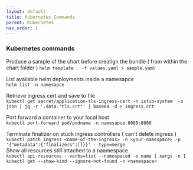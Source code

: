 ```yaml
---
layout: default
title: Kubernetes Commands
parent: Kubernetes
nav_order: 1
---
```

### Kubernetes commands

Produce a sample of the chart before creatign the bundle ( from within the chart folder )
```helm template . -f values.yaml > sample.yaml```

List available helm deployments inside a namesapce  
```helm list -n namesapce```

Retrieve ingress cert and save to file   
```kubectl get secret/application-tls-ingress-cert -n istio-system  -o json | jq -r '.data."tls.crt"' | base64 -d > ingress.crt```   

Port forward a container to your local host   
```kubectl port-forward pod/podname -n namesapce 8080:8080 ```

Terminate finalizer on stuck ingress controllers ( can't delete ingress )   
```kubectl patch ingress <name-of-the-ingress> -n <your-namespace> -p '{"metadata":{"finalizers":[]}}' --type=merge```   
Show all resources still attached to a naamespace   
```kubectl api-resources --verbs=list --namespaced -o name | xargs -n 1 kubectl get --show-kind --ignore-not-found -n <namespace>```   
